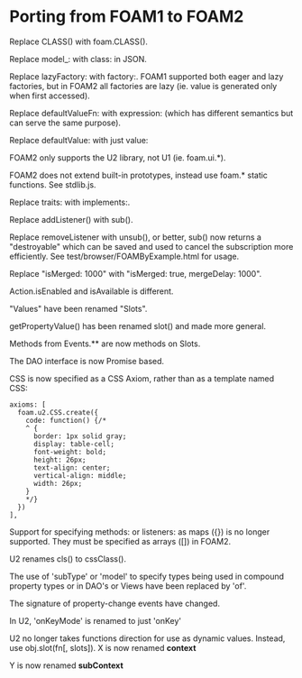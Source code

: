 # Porting from FOAM1 to FOAM2

Replace CLASS() with foam.CLASS().

Replace model_: with class: in JSON.

Replace lazyFactory: with factory:. FOAM1 supported both eager and lazy factories, but in FOAM2 all factories are lazy (ie. value is generated only when first accessed).

Replace defaultValueFn: with expression: (which has different semantics but can serve the same purpose).

Replace defaultValue: with just value:

FOAM2 only supports the U2 library, not U1 (ie. foam.ui.*).

FOAM2 does not extend built-in prototypes, instead use foam.* static functions. See stdlib.js.

Replace traits: with implements:.

Replace addListener() with sub().

Replace removeListener with unsub(), or better, sub() now returns a "destroyable" which can be saved and used to cancel the subscription more efficiently.  See test/browser/FOAMByExample.html for usage.

Replace "isMerged: 1000" with "isMerged: true, mergeDelay: 1000".

Action.isEnabled and isAvailable is different.

"Values" have been renamed "Slots".

getPropertyValue() has been renamed slot() and made more general.

Methods from Events.** are now methods on Slots.

The DAO interface is now Promise based.

CSS is now specified as a CSS Axiom, rather than as a template named CSS:

    axioms: [
      foam.u2.CSS.create({
        code: function() {/*
        ^ {
          border: 1px solid gray;
          display: table-cell;
          font-weight: bold;
          height: 26px;
          text-align: center;
          vertical-align: middle;
          width: 26px;
        }
        */}
      })
    ],

Support for specifying methods: or listeners: as maps ({}) is no longer supported. They must be specified as arrays ([]) in FOAM2.

U2 renames cls() to cssClass().

The use of 'subType' or 'model' to specify types being used in compound property types or in DAO's or Views have been replaced by 'of'.

The signature of property-change events have changed.

In U2, 'onKeyMode' is renamed to just 'onKey'

U2 no longer takes functions direction for use as dynamic values.  Instead, use obj.slot(fn[, slots]). 
X is now renamed __context__

Y is now renamed __subContext__

